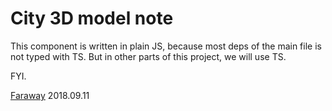 # City 3D model note

This component is written in plain JS,
because most deps of the main file is
not typed with TS. But in other parts
of this project, we will use TS.

FYI.

[Faraway](https://github.com/farawaaay)
2018.09.11
